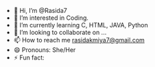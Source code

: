 - 👋 Hi, I’m @Rasida7
- 👀 I’m interested in Coding.
- 🌱 I’m currently learning C, HTML, JAVA, Python
- 💞️ I’m looking to collaborate on ...
- 📫 How to reach me rasidakmiya7@gmail.com
- 😄 Pronouns: She/Her
- ⚡ Fun fact: 

<!---
Rasida7/Rasida7 is a ✨ special ✨ repository because its `README.md` (this file) appears on your GitHub profile.
You can click the Preview link to take a look at your changes.
--->
